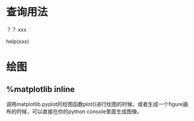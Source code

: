 # 查询用法
？？ xxx

help(xxx)

# 绘图
## %matplotlib inline
调用matplotlib.pyplot的绘图函数plot()进行绘图的时候，或者生成一个figure画布的时候，可以直接在你的python console里面生成图像。